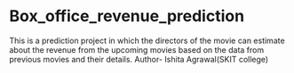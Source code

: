 # Box_office_revenue_prediction
This is a prediction project in which the directors of the movie can estimate about the revenue from the upcoming movies based on the data from previous movies and their details.
Author- Ishita Agrawal(SKIT college)
